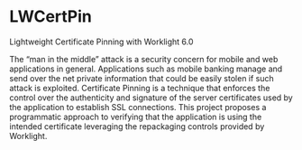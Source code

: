 LWCertPin
=========

Lightweight Certificate Pinning with Worklight 6.0

The “man in the middle” attack is a security concern for mobile and web applications in general. 
Applications such as mobile banking manage and send over the net private information that could be easily stolen if such attack is exploited. 
Certificate Pinning is a technique that enforces the control over the authenticity and signature of the server 
certificates used by the application to establish SSL connections. 
This project proposes a programmatic approach to verifying that the application is using the intended certificate leveraging the repackaging controls provided by Worklight. 
